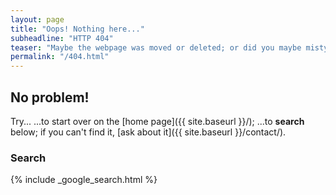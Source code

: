 ```yaml
---
layout: page
title: "Oops! Nothing here..."
subheadline: "HTTP 404"
teaser: "Maybe the webpage was moved or deleted; or did you maybe mistype the link?"
permalink: "/404.html"
---
```

## No problem!

Try...
...to start over on the [home page]({{ site.baseurl }}/);
...to **search** below;
if you can't find it, [ask about it]({{ site.baseurl }}/contact/).

### Search

{% include _google_search.html %}
